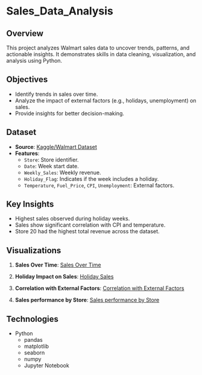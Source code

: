 # Sales_Data_Analysis

## Overview
This project analyzes Walmart sales data to uncover trends, patterns, and actionable insights. It demonstrates skills in data cleaning, visualization, and analysis using Python.

## Objectives
- Identify trends in sales over time.
- Analyze the impact of external factors (e.g., holidays, unemployment) on sales.
- Provide insights for better decision-making.

## Dataset
- **Source**: [Kaggle/Walmart Dataset](https://www.kaggle.com/datasets/mikhail1681/walmart-sales)
- **Features**:
  - `Store`: Store identifier.
  - `Date`: Week start date.
  - `Weekly_Sales`: Weekly revenue.
  - `Holiday_Flag`: Indicates if the week includes a holiday.
  - `Temperature`, `Fuel_Price`, `CPI`, `Unemployment`: External factors.

## Key Insights
- Highest sales observed during holiday weeks.
- Sales show significant correlation with CPI and temperature.
- Store 20 had the highest total revenue across the dataset.

## Visualizations
1. **Sales Over Time**:
   [Sales Over Time](plots/sales_over_time.png)

2. **Holiday Impact on Sales**:
   [Holiday Sales](plots/holiday_sales_vs_non_holiday.png)

3. **Correlation with External Factors**:
   [Correlation with External Factors](plots/correlation_matrix-factors.png)
   
4. **Sales performance by Store**:
   [Sales performance by Store](plots/total_sales_by_store.png)

## Technologies
- Python
  - pandas
  - matplotlib
  - seaborn
  - numpy
  - Jupyter Notebook

